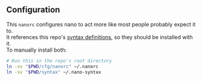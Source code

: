## Configuration

This `nanorc` configures nano to act more like most people probably expect it to.   
It references this repo's [syntax definitions](../syntax), so they should be installed with it.   
To manually install both:

```sh
# Run this in the repo's root directory
ln -sv "$PWD/cfg/nanorc" ~/.nanorc
ln -sv "$PWD/syntax" ~/.nano-syntax
```

